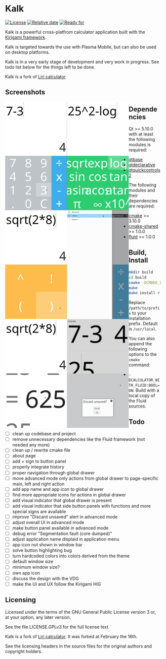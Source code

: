 Kalk
====

[![License](https://img.shields.io/badge/license-GPLv3.0-blue.svg)](https://www.gnu.org/licenses/gpl-3.0.html)
[![Relative date](https://img.shields.io/date/1581807600?color=orange&label=forked)](https://github.com/lirios/calculator)
[![Ready for](https://img.shields.io/badge/Ready%20for-Plasma%20Mobile-3daee9)](https://plasma-mobile.org)

Kalk is a powerful cross-platfrom calculator application built with the [Kirigami framework](https://kde.org/products/kirigami/).

Kalk is targeted towards the use with Plasma Mobile, but can also be used on desktop platforms.

Kalk is in a very early stage of development and very work in progress. See todo list below for the things left to be done.

Kalk is a fork of [Liri calculator](https://github.com/lirios/calculator)

## Screenshots
<!-- TODO -->
<img width="200px" style="float: left" src="screenshots/screenshot 1.png"/>
<img width="200px" style="float: left" src="screenshots/screenshot 2.png"/>
<img width="200px" style="float: left" src="screenshots/screenshot 3.png"/>
<img width="200px" style="float: left" src="screenshots/screenshot 4.png"/>
<img width="200px" style="float: left" src="screenshots/screenshot 5.png"/>
<img width="200px" style="float: left" src="screenshots/screenshot 6.png"/>

<!-- ## Features -->
<!-- TODO -->

## Dependencies

Qt >= 5.10.0 with at least the following modules is required:

 * [qtbase](http://code.qt.io/cgit/qt/qtbase.git)
 * [qtdeclarative](http://code.qt.io/cgit/qt/qtdeclarative.git)
 * [qtquickcontrols2](http://code.qt.io/cgit/qt/qtquickcontrols2.git)

The following modules and their dependencies are required:

 * [cmake](https://gitlab.kitware.com/cmake/cmake) >= 3.10.0
 * [cmake-shared](https://github.com/lirios/cmake-shared.git) >= 1.0.0
 * [fluid](https://github.com/lirios/fluid.git) >= 1.0.0

## Build, Install

```sh
mkdir build
cd build
cmake -DCMAKE_INSTALL_PREFIX=/path/to/prefix ..
make
make install # use sudo if necessary
```

Replace `/path/to/prefix` to your installation prefix.
Default is `/usr/local`.

You can also append the following options to the `cmake` command:

 * `-DCALCULATOR_WITH_FLUID:BOOL=ON`: Build with a local copy of the Fluid sources.

## Todo
* [ ]  clean up codebase and project
* [ ]  remove unnecessary dependencies like the Fluid framework (not needed any more)
* [ ]  clean up / rewrite cmake file
* [ ]  about page
* [ ]  add = sign to button panel
* [ ]  properly integrate history
* [ ]  proper navigation through global drawer
* [ ]  move advanced mode only actions from global drawer to page-specific main, left and right action
* [ ]  add app name and app icon to global drawer
* [ ]  find more appropriate icons for actions in global drawer
* [ ]  add visual indicator that global drawer is present
* [ ]  add visual indicator that side button panels with functions and more special signs are available
* [ ]  improve "Discard unsaved" alert in advanced mode
* [ ]  adjust overall UI in advanced mode
* [ ]  make button panel available in advanced mode
* [ ]  debug error "Segmentation fault (core dumped)"
* [ ]  adjust application name displaid in application menu
* [ ]  app icon not shown in window bar
* [ ]  solve button highlighting bug
* [ ]  turn hardcoded colors into colors derived from the theme
* [ ]  default window size
* [ ]  minimum window size?
* [ ]  own app icon
* [ ]  discuss the design with the VDG
* [ ]  make the UI and UX follow the Kirigami HIG

## Licensing

Licensed under the terms of the GNU General Public License version 3 or, at your option, any later version.

See the file LICENSE.GPLv3 for the full license text.

Kalk is a fork of [Liri calculator](https://github.com/lirios/calculator). It was forked at February the 16th.

See the licensing headers in the source files for the original authors and copyright holders.
